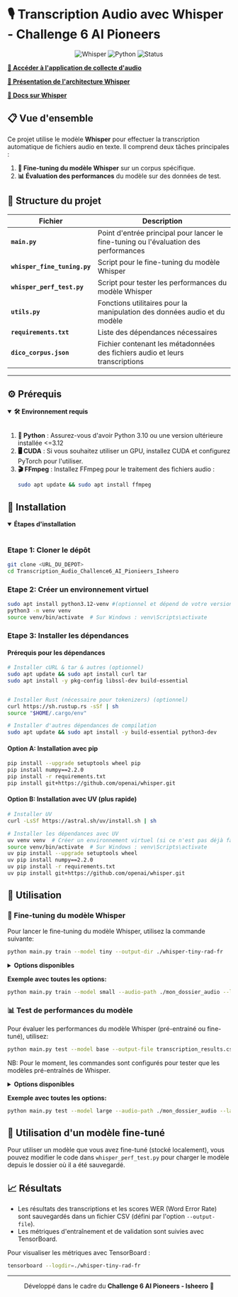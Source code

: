 # 🎙️ Transcription Audio avec Whisper - Challenge 6 AI Pioneers

<div align="center">
  
![Whisper](https://img.shields.io/badge/Whisper-OpenAI-brightgreen)
![Python](https://img.shields.io/badge/Python-3.8+-blue)
![Status](https://img.shields.io/badge/Status-Active-success)

</div>

**[🔗 Accéder à l'application de collecte d'audio](https://collecte-audio-production-3da5.up.railway.app/)**

**[📖 Présentation de l'architecture Whisper](https://presentation-de-larchite-e93v5v7.gamma.site/)**

**[📂 Docs sur Whisper](https://en.wikipedia.org/wiki/Whisper_%28speech_recognition_system%29)**


## 📋 Vue d'ensemble

Ce projet utilise le modèle **Whisper** pour effectuer la transcription automatique de fichiers audio en texte. Il comprend deux tâches principales : 
1. **🔄 Fine-tuning du modèle Whisper** sur un corpus spécifique.
2. **📊 Évaluation des performances** du modèle sur des données de test.

## 📂 Structure du projet

| Fichier | Description |
|---------|-------------|
| **`main.py`** | Point d'entrée principal pour lancer le fine-tuning ou l'évaluation des performances |
| **`whisper_fine_tuning.py`** | Script pour le fine-tuning du modèle Whisper |
| **`whisper_perf_test.py`** | Script pour tester les performances du modèle Whisper |
| **`utils.py`** | Fonctions utilitaires pour la manipulation des données audio et du modèle |
| **`requirements.txt`** | Liste des dépendances nécessaires |
| **`dico_corpus.json`** | Fichier contenant les métadonnées des fichiers audio et leurs transcriptions |

---

## ⚙️ Prérequis

<details open>
<summary><b>🛠️ Environnement requis</b></summary>
<br>

1. **🐍 Python** : Assurez-vous d'avoir Python 3.10 ou une version ultérieure installée <=3.12
2. **🖥️ CUDA** : Si vous souhaitez utiliser un GPU, installez CUDA et configurez PyTorch pour l'utiliser.
3. **🎬 FFmpeg** : Installez FFmpeg pour le traitement des fichiers audio :
   ```bash
   sudo apt update && sudo apt install ffmpeg
   ```
</details>

## 🚀 Installation

<details open>
<summary><b>Étapes d'installation</b></summary>
<br>

### Etape 1: Cloner le dépôt
```bash
git clone <URL_DU_DEPOT>
cd Transcription_Audio_Challence6_AI_Pionieers_Isheero
```

### Etape 2: Créer un environnement virtuel
```bash
sudo apt install python3.12-venv #(optionnel et dépend de votre version de python)
python3 -m venv venv
source venv/bin/activate  # Sur Windows : venv\Scripts\activate
```

### Etape 3: Installer les dépendances

#### Prérequis pour les dépendances
```bash
# Installer cURL & tar & autres (optionnel)
sudo apt update && sudo apt install curl tar 
sudo apt install -y pkg-config libssl-dev build-essential


# Installer Rust (nécessaire pour tokenizers) (optionnel)
curl https://sh.rustup.rs -sSf | sh
source "$HOME/.cargo/env"

# Installer d'autres dépendances de compilation
sudo apt update && sudo apt install -y build-essential python3-dev
```

#### Option A: Installation avec pip
```bash
pip install --upgrade setuptools wheel pip
pip install numpy==2.2.0
pip install -r requirements.txt
pip install git+https://github.com/openai/whisper.git
```

#### Option B: Installation avec UV (plus rapide)
```bash
# Installer UV
curl -LsSf https://astral.sh/uv/install.sh | sh

# Installer les dépendances avec UV
uv venv venv  # Créer un environnement virtuel (si ce n'est pas déjà fait)
source venv/bin/activate  # Sur Windows : venv\Scripts\activate
uv pip install --upgrade setuptools wheel
uv pip install numpy==2.2.0
uv pip install -r requirements.txt
uv pip install git+https://github.com/openai/whisper.git
```
</details>

## 📝 Utilisation

### 🔄 Fine-tuning du modèle Whisper

Pour lancer le fine-tuning du modèle Whisper, utilisez la commande suivante:

```bash
python main.py train --model tiny --output-dir ./whisper-tiny-rad-fr
```

<details>
<summary><b>Options disponibles</b></summary>
<br>

| Option | Description | Défaut |
|--------|-------------|--------|
| `--model` | Taille du modèle à utiliser ('tiny', 'base', 'small', 'medium', 'large') | 'tiny' |
| `--audio-path` | Chemin vers le dossier contenant les fichiers audio | './Collecte_Audio_Challence6_AI_Pionieers_Isheero' |
| `--language` | Code de langue à utiliser | 'fr' |
| `--output-dir` | Dossier où sauvegarder le modèle fine-tuné | './whisper-tiny-rad-fr' |
| `--push-to-hub` | Ajouter ce flag pour pousser le modèle sur Hugging Face Hub | - |
| `--freeze-encoder` | Ajouter ce flag pour geler l'encodeur pendant le fine-tuning | - |

</details>

**Exemple avec toutes les options:**
```bash
python main.py train --model small --audio-path ./mon_dossier_audio --language fr --output-dir ./mon_modele_fine_tune --push-to-hub --freeze-encoder
```

### 📊 Test de performances du modèle

Pour évaluer les performances du modèle Whisper (pré-entrainé ou fine-tuné), utilisez:

```bash
python main.py test --model base --output-file transcription_results.csv
```
NB: Pour le moment, les commandes sont configurés pour tester que les modèles pré-entraînés de Whisper.

<details>
<summary><b>Options disponibles</b></summary>
<br>

| Option | Description | Défaut |
|--------|-------------|--------|
| `--model` | Taille du modèle à utiliser ('tiny', 'base', 'small', 'medium', 'large') | 'base' |
| `--audio-path` | Chemin vers le dossier contenant les fichiers audio | './Collecte_Audio_Challence6_AI_Pionieers_Isheero' |
| `--language` | Code de langue à utiliser | 'fr' |
| `--output-file` | Fichier CSV où sauvegarder les résultats | 'transcription_results.csv' |

</details>

**Exemple avec toutes les options:**
```bash
python main.py test --model large --audio-path ./mon_dossier_audio --language fr --output-file mes_resultats.csv
```

## 🧠 Utilisation d'un modèle fine-tuné

Pour utiliser un modèle que vous avez fine-tuné (stocké localement), vous pouvez modifier le code dans `whisper_perf_test.py` pour charger le modèle depuis le dossier où il a été sauvegardé.

## 📈 Résultats

- Les résultats des transcriptions et les scores WER (Word Error Rate) sont sauvegardés dans un fichier CSV (défini par l'option `--output-file`).
- Les métriques d'entraînement et de validation sont suivies avec TensorBoard.

Pour visualiser les métriques avec TensorBoard :
```bash
tensorboard --logdir=./whisper-tiny-rad-fr
```

---

<div align="center">
  
Développé dans le cadre du **Challenge 6 AI Pioneers - Isheero** 🚀

</div>

